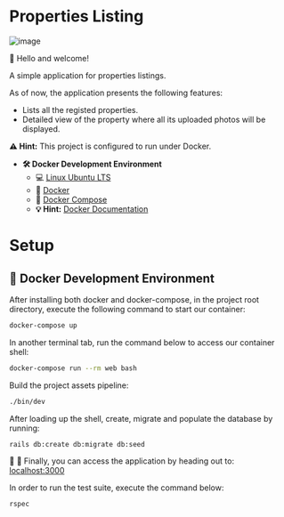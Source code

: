 # Properties Listing

![image](https://user-images.githubusercontent.com/15835917/208355396-3cee3081-45e3-40bb-bb8c-055151736086.png)


👋 Hello and welcome!

A simple application for properties listings.

As of now, the application presents the following features:

- Lists all the registed properties.
- Detailed view of the property where all its uploaded photos will be displayed.

**:warning: Hint:** This project is configured to run under Docker.

- **🛠 Docker Development Environment**
    - :computer: [Linux Ubuntu LTS](https://ubuntu.com/download/desktop)
    - 🐳 [Docker](https://docs.docker.com/engine/installation/)
    - 🐳 [Docker Compose](https://docs.docker.com/compose/)
    - **💡 Hint:** [Docker Documentation](https://docs.docker.com/)

# Setup

## 🐳 Docker Development Environment

After installing both docker and docker-compose, in the project root directory, execute the following command to start our container:

```sh
docker-compose up
```

In another terminal tab, run the command below to access our container shell:

```sh
docker-compose run --rm web bash
```

Build the project assets pipeline:

```sh
./bin/dev
```

After loading up the shell, create, migrate and populate the database by running: 

```sh
rails db:create db:migrate db:seed
```

🚀 :clap: Finally, you can access the application by heading out to: [localhost:3000](http://localhost:3000)

In order to run the test suite, execute the command below:

```sh
rspec
```
